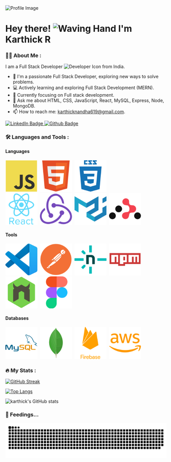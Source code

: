 <div id="header">
  <img src="https://user-images.githubusercontent.com/27279740/164895446-7bcdb5b4-06dd-4763-aa96-80e0fbdf4667.png" alt="Profile Image">
</div>

<h1>
  Hey there!
  <img src="https://media.giphy.com/media/hvRJCLFzcasrR4ia7z/giphy.gif" width="30px" alt="Waving Hand"/>
  I'm Karthick R
</h1>

### 👨‍💻 About Me :

I am a Full Stack Developer <img src="https://media.giphy.com/media/WUlplcMpOCEmTGBtBW/giphy.gif" width="30px" alt="Developer Icon"/> from India.

- :telescope: I'm a passionate Full Stack Developer, exploring new ways to solve problems.
- 💻 Actively learning and exploring Full Stack Development (MERN).
- 🌱 Currently focusing on Full stack development.
- 💬 Ask me about HTML, CSS, JavaScript, React, MySQL, Express, Node, MongoDB.
- 📫 How to reach me:
  karthicknandha619@gmail.com.
<div id="badges">
  <a href="www.linkedin.com/in/karthick-r-85a730269">
    <img src="https://img.shields.io/badge/LinkedIn-blue?style=for-the-badge&logo=linkedin&logoColor=white" alt="LinkedIn Badge"/>
  </a>
  <a href="https://github.com/karthick0529">
    <img src="https://img.shields.io/badge/github-green?style=for-the-badge&logo=github&logoColor=white" alt="Github Badge"/>
  </a>
</div>

### :hammer_and_wrench: Languages and Tools :

#### **Languages**
<div>
  <img src="https://github.com/devicons/devicon/blob/master/icons/javascript/javascript-original.svg" title="JavaScript" alt="JavaScript" width="100" height="100"/>&nbsp;
  <img src="https://github.com/devicons/devicon/blob/master/icons/html5/html5-original.svg" title="HTML5" alt="HTML" width="100" height="100"/>&nbsp;
  <img src="https://github.com/devicons/devicon/blob/master/icons/css3/css3-plain-wordmark.svg" title="CSS3" alt="CSS" width="100" height="100"/>&nbsp;
</div>

<div>
  <img src="https://github.com/devicons/devicon/blob/master/icons/react/react-original-wordmark.svg" title="React" alt="React" width="100" height="100"/>&nbsp;
  <img src="https://github.com/devicons/devicon/blob/master/icons/redux/redux-original.svg" title="Redux" alt="Redux" width="100" height="100"/>&nbsp;
  <img src="https://github.com/devicons/devicon/blob/master/icons/materialui/materialui-original.svg" title="Material UI" alt="Material UI" width="100" height="100"/>&nbsp;
  <img src="https://github.com/devicons/devicon/blob/master/icons/reactrouter/reactrouter-original.svg" title="React Router" alt="React Router" width="100" height="100"/>&nbsp;
</div>

#### **Tools**
<div>
  <img src="https://github.com/devicons/devicon/blob/master/icons/vscode/vscode-original.svg" title="VS Code" alt="VS Code" width="100" height="100"/>&nbsp;
  <img src="https://github.com/devicons/devicon/blob/master/icons/postman/postman-original.svg" title="Postman" alt="Postman" width="100" height="100"/>&nbsp;
  <img src="https://github.com/devicons/devicon/blob/master/icons/netlify/netlify-original.svg" title="Netlify" alt="Netlify" width="100" height="100"/>&nbsp;
  <img src="https://github.com/devicons/devicon/blob/master/icons/npm/npm-original-wordmark.svg" title="npm" alt="npm" width="100" height="100"/>&nbsp;
  <img src="https://github.com/devicons/devicon/blob/master/icons/nodemon/nodemon-original.svg" title="Nodemon" alt="Nodemon" width="100" height="100"/>&nbsp;
  <img src="https://github.com/devicons/devicon/blob/master/icons/figma/figma-original.svg" title="Figma" alt="Figma" width="100" height="100"/>&nbsp;
</div>

#### **Databases**
<div>
  <img src="https://github.com/devicons/devicon/blob/master/icons/mysql/mysql-original-wordmark.svg" title="MySQL" alt="MySQL" width="100" height="100"/>&nbsp;
  <img src="https://github.com/devicons/devicon/blob/master/icons/mongodb/mongodb-original.svg" title="MongoDB" alt="MongoDB" width="100" height="100"/>&nbsp;
  <img src="https://github.com/devicons/devicon/blob/master/icons/firebase/firebase-plain-wordmark.svg" title="Firebase" alt="Firebase" width="100" height="100"/>&nbsp;
  <img src="https://github.com/devicons/devicon/blob/master/icons/amazonwebservices/amazonwebservices-plain-wordmark.svg" title="AWS" alt="AWS" width="100" height="100"/>&nbsp;
</div>

### :fire: My Stats :

[![GitHub Streak](https://github-readme-streak-stats.herokuapp.com?user=karthick0529)](https://git.io/streak-stats)

[![Top Langs](https://github-readme-stats.vercel.app/api/top-langs/?username=karthick0529&layout=compact&theme=vision-friendly-dark)](https://github.com/karthick0529/github-readme-stats)


![karthick's GitHub stats](https://github-readme-stats.vercel.app/api?username=karthick0529&show_icons=true&theme=radical)

### 🍕 Feedings...

![Snake animation](https://raw.githubusercontent.com/karthick0529/karthick0529/output/github-contribution-grid-snake-dark.svg)

